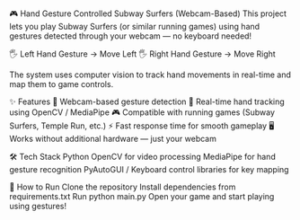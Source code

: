 🎮 Hand Gesture Controlled Subway Surfers (Webcam-Based)
This project lets you play Subway Surfers (or similar running games) using hand gestures detected through your webcam — no keyboard needed!

🖐 Left Hand Gesture → Move Left
🖐 Right Hand Gesture → Move Right

The system uses computer vision to track hand movements in real-time and map them to game controls.

✨ Features
🎥 Webcam-based gesture detection
🎯 Real-time hand tracking using OpenCV / MediaPipe
🎮 Compatible with running games (Subway Surfers, Temple Run, etc.)
⚡ Fast response time for smooth gameplay
🖥 Works without additional hardware — just your webcam

🛠 Tech Stack
Python
OpenCV for video processing
MediaPipe for hand gesture recognition
PyAutoGUI / Keyboard control libraries for key mapping

🚀 How to Run
Clone the repository
Install dependencies from requirements.txt
Run python main.py
Open your game and start playing using gestures!
